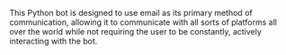 This Python bot is designed to use email as its primary method of communication, allowing it to communicate with all sorts of platforms all over the world while not requiring the user to be constantly, actively interacting with the bot.
